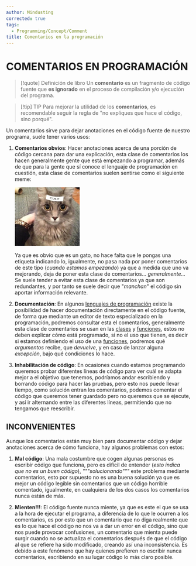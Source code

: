 ```yaml
---
author: Mindusting
corrected: true
tags:
  - Programming/Concept/Comment
title: Comentarios en la programación
---
```


# COMENTARIOS EN PROGRAMACIÓN

> [!quote] Definición de libro
> Un **comentario** es un fragmento de código fuente que **es ignorado** en el proceso de compilación y/o ejecución del programa.

> [!tip] TIP
> Para mejorar la utilidad de los **comentarios**, es recomendable seguir la regla de "no expliques que hace el código, sino porqué".

Un comentarios sirve para dejar anotaciones en el código fuente de nuestro programa, suele tener varios usos:

1. **Comentarios obvios**: Hacer anotaciones acerca de una porción de código cercana para dar una explicación, esta clase de comentarios los hacen generalmente gente que está empezando a programar, además de que para la gente que sí conoce el lenguaje de programación en cuestión, esta clase de comentarios suelen sentirse como el siguiente meme:
    
    ![#logo](../../img/cat_cat.jpg)
    
    Ya que es obvio que es un gato, no hace falta que le pongas una etiqueta indicando lo, igualmente, no pasa nada por poner comentarios de este tipo (*cuando estamos empezando*) ya que a medida que uno va mejorando, deja de poner esta clase de comentarios... *generalmente...*
    Se suele tender a evitar esta clase de comentarios ya que son redundantes, y por tanto se suele decir que "*manchan*" el código sin aportar información relevante.

2. **Documentación**: En algunos [lenguajes de programación](pc_programming_language.md) existe la posibilidad de hacer documentación directamente en el código fuente, de forma que mediante un editor de texto especializado en la programación, podremos consultar esta el comentarios, generalmente esta clase de comentarios se usan en las [clases](pc_class.md) y [funciones](pc_function.md), estos no deben explicar cómo está programado, si no el uso que tienen, es decir si estamos definiendo el uso de una [funciones](pc_function.md), podremos qué *argumentos* recibe, que *devuelve*, y en caso de lanzar alguna *excepción*, bajo qué condiciones lo hace.

3. **Inhabilitación de código**: En ocasiones cuando estamos programando queremos probar diferentes líneas de código para ver cuál se adapta mejor a el objetivo que tenemos, podríamos andar escribiendo y borrando código para hacer las pruebas, pero esto nos puede llevar tiempo, como solución entran los comentarios, podemos comentar el código que queremos tener guardado pero no queremos que se ejecute, y así ir alternando entre las diferentes líneas, permitiendo que no tengamos que reescribir.

## INCONVENIENTES

Aunque los comentarios están muy bien para documentar código y dejar anotaciones acerca de cómo funciona, hay algunos problemas con estos:

1. **Mal código**: Una mala costumbre que cogen algunas personas es escribir código que funciona, pero es difícil de entender (*esto indica que no es un buen código*), *"""solucionando"""* este problema mediante comentarios, esto por supuesto no es una buena solución ya que es mejor un código legible sin comentarios que un código horrible comentado, igualmente, en cualquiera de los dos casos los comentarios nunca están de más.

2. **Mienten!!!**: El código fuente nunca miente, ya que es este el que se usa a la hora de ejecutar el programa, a diferencia de lo que le ocurren a los comentarios, es por esto que un comentario que no diga realmente que es lo que hace el código no nos va a dar un error en el código, sino que nos puede provocar confusiones, un comentario que mienta puede surgir cuando no se actualiza el comentarios después de que el código al que se refiere ha sido modificado, creando así una inconsistencia.
    Es debido a este fenómeno que hay quienes prefieren no escribir nunca comentarios, escribiendo en su lugar código lo más claro posible.

